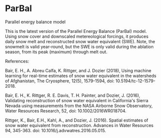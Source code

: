 # ParBal
Parallel energy balance model

This is the latest version of the Parallel Energy Balance (ParBal) model. Using snow cover and downscaled metereological forcings, it produces daily snow melt and reconstructed snow water equivalent (SWE). Note, the snowmelt is valid year-round, but the SWE is only valid during the ablation season, from its peak (maximum) through melt out.


References:

Bair, E. H., A. Abreu Calfa, K. Rittger, and J. Dozier (2018), Using machine learning for real-time estimates of snow water equivalent in the watersheds of Afghanistan, The Cryosphere, 12(5), 1579-1594, doi: 10.5194/tc-12-1579-2018.

Bair, E. H., K. Rittger, R. E. Davis, T. H. Painter, and Dozier, J. (2016), Validating reconstruction of snow water equivalent in California's Sierra Nevada using measurements from the NASA Airborne Snow Observatory, Water Resources Research, 52, doi: 10.1002/2016WR018704.

Rittger, K., Bair, E.H., Kahl, A., and Dozier, J. (2016). Spatial estimates of snow water equivalent from reconstruction. Advances in Water Resources 94, 345-363. doi: 10.1016/j.advwatres.2016.05.015.
